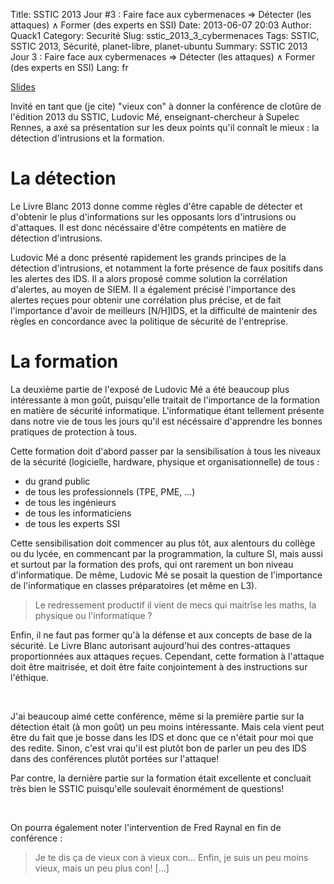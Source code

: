 Title: SSTIC 2013 Jour #3 : Faire face aux cybermenaces ⇒ Détecter (les attaques) ∧ Former (des experts en SSI)
Date: 2013-06-07 20:03
Author: Quack1
Category: Securité
Slug: sstic_2013_3_cybermenaces
Tags: SSTIC, SSTIC 2013, Sécurité, planet-libre, planet-ubuntu
Summary:  SSTIC 2013 Jour 3 : Faire face aux cybermenaces ⇒ Détecter (les attaques) ∧ Former (des experts en SSI)
Lang: fr


[Slides](https://www.sstic.org/media/SSTIC2013/SSTIC-actes/conf_cloture_2013/SSTIC2013-Slides-conf_cloture_2013-me.pdf)

Invité en tant que (je cite) "vieux con" à donner la conférence de clotûre de l'édition 2013 du SSTIC, Ludovic Mé, enseignant-chercheur à Supelec Rennes, a axé sa présentation sur les deux points qu'il connaît le mieux : la détection d'intrusions et la formation.

# La détection

Le Livre Blanc 2013 donne comme règles d'être capable de détecter et d'obtenir le plus d'informations sur les opposants lors d'intrusions ou d'attaques. Il est donc nécéssaire d'être compétents en matière de détection d'intrusions.

Ludovic Mé a donc présenté rapidement les grands principes de la détection d'intrusions, et notamment la forte présence de faux positifs dans les alertes des IDS. Il a alors proposé comme solution la corrélation d'alertes, au moyen de SIEM. Il a également précisé l'importance des alertes reçues pour obtenir une corrélation plus précise, et de fait l'importance d'avoir de meilleurs [N/H]IDS, et la difficulté de maintenir des règles en concordance avec la politique de sécurité de l'entreprise.

# La formation

La deuxième partie de l'exposé de Ludovic Mé a été beaucoup plus intéressante à mon goût, puisqu'elle traitait de l'importance de la formation en matière de sécurité informatique. L'informatique étant tellement présente dans notre vie de tous les jours qu'il est nécéssaire d'apprendre les bonnes pratiques de protection à tous.

Cette formation doit d'abord passer par la sensibilisation à tous les niveaux de la sécurité (logicielle, hardware, physique et organisationnelle) de tous : 

- du grand public
- de tous les professionnels (TPE, PME, ...)
- de tous les ingénieurs
- de tous les informaticiens
- de tous les experts SSI

Cette sensibilisation doit commencer au plus tôt, aux alentours du collège ou du lycée, en commencant par la programmation, la culture SI, mais aussi et surtout par la formation des profs, qui ont rarement un bon niveau d'informatique. De même, Ludovic Mé se posait la question de l'importance de l'informatique en classes préparatoires (et même en L3). 

> Le redressement productif il vient de mecs qui maitrîse les maths, la physique ou l'informatique ?

Enfin, il ne faut pas former qu'à la défense et aux concepts de base de la sécurité. Le Livre Blanc autorisant aujourd'hui des contres-attaques proportionnées aux attaques reçues. Cependant, cette formation à l'attaque doit être maitrisée, et doit être faite conjointement à des instructions sur l'éthique. 

&nbsp;

J'ai beaucoup aimé cette conférence, même si la première partie sur la détection était (à mon goût) un peu moins intéressante. Mais cela vient peut être du fait que je bosse dans les IDS et donc que ce n'était pour moi que des redite. Sinon, c'est vrai qu'il est plutôt bon de parler un peu des IDS dans des conférences plutôt portées sur l'attaque! 

Par contre, la dernière partie sur la formation était excellente et concluait très bien le SSTIC puisqu'elle soulevait énormément de questions!

&nbsp;

On pourra également noter l'intervention de Fred Raynal en fin de conférence :

> Je te dis ça de vieux con à vieux con... Enfin, je suis un peu moins vieux, mais un peu plus con! [...]